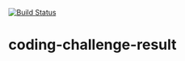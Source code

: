 [![Build Status](https://dev.azure.com/exotechnicimp/MS%20Learn%20Test%20Project/_apis/build/status/metropolitanjack.coding-challenge-result?branchName=master)](https://dev.azure.com/exotechnicimp/MS%20Learn%20Test%20Project/_build/latest?definitionId=3&branchName=master)

# coding-challenge-result
